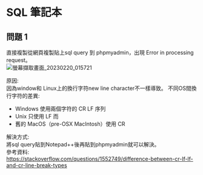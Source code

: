 # SQL 筆記本



## 問題 1
直接複製從網頁複製貼上sql query 到 phpmyadmin，出現 Error in processing request。   
![螢幕擷取畫面_20230220_015721](https://user-images.githubusercontent.com/79159894/220482236-1063cc15-941c-4144-9970-6f2fe9e15319.png)

原因:   
因為window和 Linux上的換行字符new line character不一樣導致。
不同OS間換行字符的差異:
  - Windows 使用兩個字符的 CR LF 序列
  - Unix 只使用 LF 而
  - 舊的 MacOS（pre-OSX MacIntosh）使用 CR    

解決方式:   
將sql query貼到Notepad++後再貼到phpmyadmin就可以解決。   
參考資料:   
https://stackoverflow.com/questions/1552749/difference-between-cr-lf-lf-and-cr-line-break-types   
